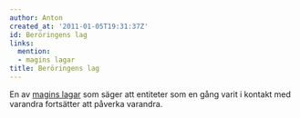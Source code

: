 ```yaml
---
author: Anton
created_at: '2011-01-05T19:31:37Z'
id: Beröringens lag
links:
  mention:
  - magins lagar
title: Beröringens lag
---
```


En av [magins lagar] som säger att entiteter som en gång varit i kontakt med varandra fortsätter att
påverka varandra.

  [magins lagar]: magins_lagar
